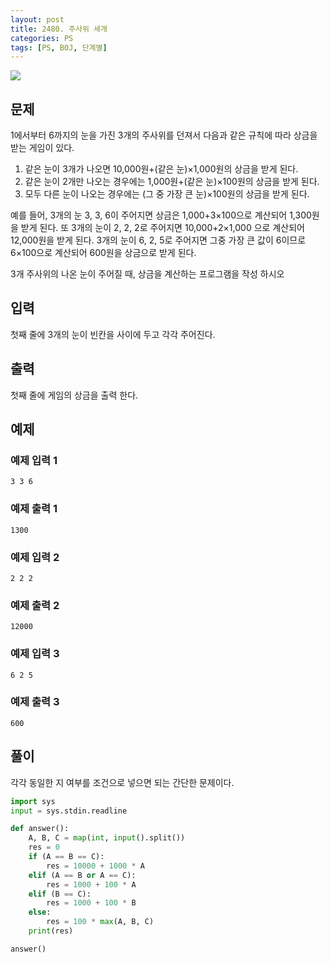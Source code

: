 ```yaml
---
layout: post
title: 2480. 주사위 세개
categories: PS
tags: [PS, BOJ, 단계별]
---
```


<img src="https://onlinejudgeimages.s3-ap-northeast-1.amazonaws.com/images/boj-og.png" />

## 문제

1에서부터 6까지의 눈을 가진 3개의 주사위를 던져서 다음과 같은 규칙에 따라 상금을 받는 게임이 있다.

1. 같은 눈이 3개가 나오면 10,000원+(같은 눈)×1,000원의 상금을 받게 된다.
2. 같은 눈이 2개만 나오는 경우에는 1,000원+(같은 눈)×100원의 상금을 받게 된다.
3. 모두 다른 눈이 나오는 경우에는 (그 중 가장 큰 눈)×100원의 상금을 받게 된다.

예를 들어, 3개의 눈 3, 3, 6이 주어지면 상금은 1,000+3×100으로 계산되어 1,300원을 받게 된다. 또 3개의 눈이 2, 2, 2로 주어지면 10,000+2×1,000 으로 계산되어 12,000원을 받게 된다. 3개의 눈이 6, 2, 5로 주어지면 그중 가장 큰 값이 6이므로 6×100으로 계산되어 600원을 상금으로 받게 된다.

3개 주사위의 나온 눈이 주어질 때, 상금을 계산하는 프로그램을 작성 하시오

## 입력

첫째 줄에 3개의 눈이 빈칸을 사이에 두고 각각 주어진다.

## 출력

첫째 줄에 게임의 상금을 출력 한다.

## 예제

### 예제 입력 1

```
3 3 6
```

### 예제 출력 1

```
1300
```

### 예제 입력 2

```
2 2 2
```

### 예제 출력 2

```
12000
```

### 예제 입력 3

```
6 2 5
```

### 예제 출력 3

```
600
```

## 풀이

각각 동일한 지 여부를 조건으로 넣으면 되는 간단한 문제이다.

```python
import sys
input = sys.stdin.readline

def answer():
    A, B, C = map(int, input().split())
    res = 0
    if (A == B == C):
        res = 10000 + 1000 * A
    elif (A == B or A == C):
        res = 1000 + 100 * A
    elif (B == C):
        res = 1000 + 100 * B
    else:
        res = 100 * max(A, B, C)
    print(res)

answer()

```
